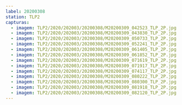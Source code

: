 ```yaml
---
label: 20200308
station: TLP2
capturas:
  - imagem: TLP2/2020/202003/20200308/M20200309_042523_TLP_2P.jpg
  - imagem: TLP2/2020/202003/20200308/M20200309_043830_TLP_2P.jpg
  - imagem: TLP2/2020/202003/20200308/M20200309_050733_TLP_2P.jpg
  - imagem: TLP2/2020/202003/20200308/M20200309_052241_TLP_2P.jpg
  - imagem: TLP2/2020/202003/20200308/M20200309_061405_TLP_2P.jpg
  - imagem: TLP2/2020/202003/20200308/M20200309_061852_TLP_2P.jpg
  - imagem: TLP2/2020/202003/20200308/M20200309_071619_TLP_2P.jpg
  - imagem: TLP2/2020/202003/20200308/M20200309_071917_TLP_2P.jpg
  - imagem: TLP2/2020/202003/20200308/M20200309_074117_TLP_2P.jpg
  - imagem: TLP2/2020/202003/20200308/M20200309_080222_TLP_2P.jpg
  - imagem: TLP2/2020/202003/20200308/M20200309_080300_TLP_2P.jpg
  - imagem: TLP2/2020/202003/20200308/M20200309_081918_TLP_2P.jpg
  - imagem: TLP2/2020/202003/20200308/M20200309_082120_TLP_2P.jpg
---
```

